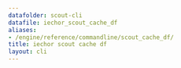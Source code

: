```yaml
---
datafolder: scout-cli
datafile: iechor_scout_cache_df
aliases:
- /engine/reference/commandline/scout_cache_df/
title: iechor scout cache df
layout: cli
---
```


<!--
This page is automatically generated from iEchor's source code. If you want to
suggest a change to the text that appears here, open a ticket in the source
repository on GitHub:

https://github.com/iechor/scout-cli
-->
